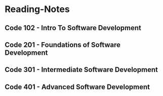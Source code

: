 # Reading-Notes
## Code 102 - Intro To Software Development
## Code 201 - Foundations of Software Development
## Code 301 - Intermediate Software Development
## Code 401 - Advanced Software Development
